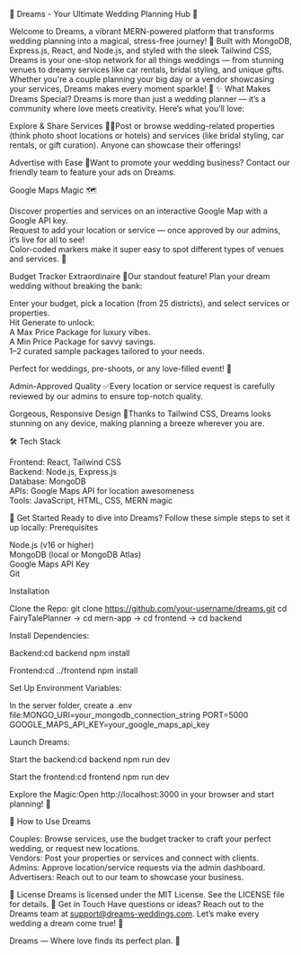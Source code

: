 🌟 Dreams - Your Ultimate Wedding Planning Hub 🌟

Welcome to Dreams, a vibrant MERN-powered platform that transforms wedding planning into a magical, stress-free journey! 🎉 Built with MongoDB, Express.js, React, and Node.js, and styled with the sleek Tailwind CSS, Dreams is your one-stop network for all things weddings — from stunning venues to dreamy services like car rentals, bridal styling, and unique gifts. Whether you're a couple planning your big day or a vendor showcasing your services, Dreams makes every moment sparkle! 💍
✨ What Makes Dreams Special?
Dreams is more than just a wedding planner — it’s a community where love meets creativity. Here’s what you’ll love:

Explore & Share Services 🏨🚗Post or browse wedding-related properties (think photo shoot locations or hotels) and services (like bridal styling, car rentals, or gift curation). Anyone can showcase their offerings!

Advertise with Ease 📣Want to promote your wedding business? Contact our friendly team to feature your ads on Dreams.

Google Maps Magic 🗺️  

Discover properties and services on an interactive Google Map with a Google API key.  
Request to add your location or service — once approved by our admins, it’s live for all to see!  
Color-coded markers make it super easy to spot different types of venues and services. 🌈


Budget Tracker Extraordinaire 💸Our standout feature! Plan your dream wedding without breaking the bank:  

Enter your budget, pick a location (from 25 districts), and select services or properties.  
Hit Generate to unlock:  
A Max Price Package for luxury vibes.  
A Min Price Package for savvy savings.  
1–2 curated sample packages tailored to your needs.


Perfect for weddings, pre-shoots, or any love-filled event! 💖


Admin-Approved Quality ✅Every location or service request is carefully reviewed by our admins to ensure top-notch quality.

Gorgeous, Responsive Design 📱Thanks to Tailwind CSS, Dreams looks stunning on any device, making planning a breeze wherever you are.


🛠️ Tech Stack

Frontend: React, Tailwind CSS  
Backend: Node.js, Express.js  
Database: MongoDB  
APIs: Google Maps API for location awesomeness  
Tools: JavaScript, HTML, CSS, MERN magic

🚀 Get Started
Ready to dive into Dreams? Follow these simple steps to set it up locally:
Prerequisites

Node.js (v16 or higher)  
MongoDB (local or MongoDB Atlas)  
Google Maps API Key  
Git

Installation

Clone the Repo:
git clone https://github.com/your-username/dreams.git
cd FairyTalePlanner -> cd mern-app -> cd frontend
                                   -> cd backend


Install Dependencies:

Backend:cd backend
npm install


Frontend:cd ../frontend
npm install




Set Up Environment Variables:

In the server folder, create a .env file:MONGO_URI=your_mongodb_connection_string
PORT=5000
GOOGLE_MAPS_API_KEY=your_google_maps_api_key





Launch Dreams:

Start the backend:cd backend
npm run dev


Start the frontend:cd frontend
npm run dev




Explore the Magic:Open http://localhost:3000 in your browser and start planning! 🎊


🎯 How to Use Dreams

Couples: Browse services, use the budget tracker to craft your perfect wedding, or request new locations.  
Vendors: Post your properties or services and connect with clients.  
Admins: Approve location/service requests via the admin dashboard.  
Advertisers: Reach out to our team to showcase your business.


📜 License
Dreams is licensed under the MIT License. See the LICENSE file for details.
💌 Get in Touch
Have questions or ideas? Reach out to the Dreams team at support@dreams-weddings.com. Let’s make every wedding a dream come true! 💫

Dreams — Where love finds its perfect plan. 🌸
